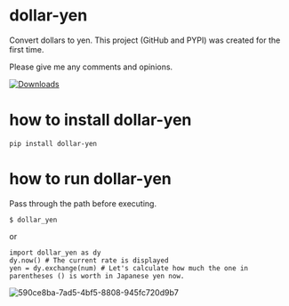 # dollar-yen
Convert dollars to yen.
This project (GitHub and PYPI) was created for the first time. 

Please give me any comments and opinions.

[![Downloads](https://static.pepy.tech/badge/dollar-yen/month)](https://pepy.tech/project/dollar-yen)
# how to install dollar-yen
    pip install dollar-yen

# how to run dollar-yen
Pass through the path before executing.


    $ dollar_yen
or

    import dollar_yen as dy
    dy.now() # The current rate is displayed
    yen = dy.exchange(num) # Let's calculate how much the one in parentheses () is worth in Japanese yen now.
![590ce8ba-7ad5-4bf5-8808-945fc720d9b7](https://github.com/spc-nmurata/dollar-yen/assets/172005627/fcde4682-5f00-470c-bb6a-1956b6588a36)
